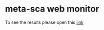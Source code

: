 # meta-sca web monitor

To see the results please open this [link](https://priv-kweihmann.github.io)
